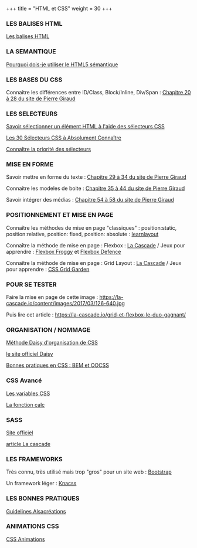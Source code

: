 +++
title = "HTML et CSS"
weight = 30
+++

### LES BALISES HTML
[Les balises HTML](https://jaetheme.com/balises-html5/) 

### LA SEMANTIQUE
[Pourquoi dois-je utiliser le HTML5 sémantique](https://fr.semrush.com/blog/balises-structurelles-html-semantique/)

### LES BASES DU CSS
Connaitre les différences entre ID/Class, Block/Inline, Div/Span : [Chapitre 20 à 28 du site de Pierre Giraud](http://www.pierre-giraud.com/html-css/cours-complet/selecteurs-proprietes-css.php)

### LES SELECTEURS
[Savoir sélectionner un élément HTML à l'aide des sélecteurs CSS](http://flukeout.github.io/)

[Les 30 Sélecteurs CSS à Absolument Connaître](https://code.tutsplus.com/fr/tutorials/the-30-css-selectors-you-must-memorize--net-16048)

[Connaître la priorité des sélecteurs](https://openweb.eu.org/articles/cascade_css)


### MISE EN FORME
Savoir mettre en forme du texte : [Chapitre 29 à 34 du site  de Pierre Giraud](http://www.pierre-giraud.com/html-css/cours-complet/font-family-google-fonts.php)

Connaitre les modeles de boite : [Chapitre 35 à 44 du site de Pierre Giraud](http://www.pierre-giraud.com/html-css/cours-complet/modele-boites-css.php)

Savoir intégrer des médias : [Chapitre 54 à 58 du site de Pierre Giraud](http://www.pierre-giraud.com/html-css/cours-complet/images-html-css.php)

### POSITIONNEMENT ET MISE EN PAGE
Connaître les méthodes de mise en page "classiques" : position:static, position:relative, position: fixed, position: absolute : [learnlayout](http://fr.learnlayout.com/)

Connaître la méthode de mise en page : Flexbox : [La Cascade](https://la-cascade.io/flexbox-guide-complet/) / 
Jeux pour apprendre : [Flexbox Froggy](https://flexboxfroggy.com/#fr) et [Flexbox Defence](http://www.flexboxdefense.com/)

Connaître la méthode de mise en page : Grid Layout : [La Cascade](https://la-cascade.io/css-grid-layout-guide-complet/) / 
Jeux pour apprendre : [CSS Grid Garden](https://cssgridgarden.com/#fr) 

### POUR SE TESTER
Faire la mise en page de cette image : https://la-cascade.io/content/images/2017/03/126-640.jpg

Puis lire cet article : https://la-cascade.io/grid-et-flexbox-le-duo-gagnant/

### ORGANISATION / NOMMAGE
[Méthode Daisy d'organisation de CSS](http://romy.tetue.net/methode-daisy)

[le site officiel Daisy](http://daisy.tetue.net/)

[Bonnes pratiques en CSS : BEM et OOCSS](https://www.alsacreations.com/article/lire/1641-bonnes-pratiques-en-css-bem-et-oocss.html)

### CSS Avancé
[Les variables CSS](https://developer.mozilla.org/fr/docs/Web/CSS/Les_variables_CSS)

[La fonction calc](https://www.alsacreations.com/article/lire/1630-la-fonction-calc-en-css.html)

### SASS

[Site officiel](https://sass-lang.com/)

[article La cascade](https://la-cascade.io/se-lancer-dans-sass/)

### LES FRAMEWORKS

Très connu, très utilisé mais trop "gros" pour un site web : [Bootstrap](https://getbootstrap.com/)

Un framework léger : [Knacss](https://www.knacss.com/)

### LES BONNES PRATIQUES

[Guidelines Alsacréations](https://github.com/alsacreations/guidelines)

### ANIMATIONS CSS

[CSS Animations](https://css-animations.io/)